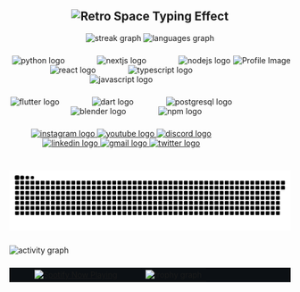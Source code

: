 <h2 align="center">
  <picture>
    <!-- Light mode (yellow neon) -->
    <source srcset="https://readme-typing-svg.demolab.com?font=Press+Start+2P&size=30&duration=4000&pause=1000&color=f05237&center=true&vCenter=true&width=900&height=140&lines=%3E%3E%3E+UMER+NOOR;%3E%3E%3E+SOFTWARE+ENGINEER;%3E%3E%3E+BREAKING+PROBLEMS;%3E%3E%3E+BEFORE+THEY+BREAK+ME;%F0%9F%A7%91%F0%9F%8F%BB%E2%80%8D%F0%9F%9A%80" media="(prefers-color-scheme: light)" />
    <!-- Dark mode (teal) -->
    <source srcset="https://readme-typing-svg.demolab.com?font=Press+Start+2P&size=30&duration=4000&pause=1000&color=4a9e8e&center=true&vCenter=true&width=900&height=140&lines=%3E%3E%3E+UMER+NOOR;%3E%3E%3E+SOFTWARE+ENGINEER;%3E%3E%3E+BREAKING+PROBLEMS;%3E%3E%3E+BEFORE+THEY+BREAK+ME;%F0%9F%A7%91%F0%9F%8F%BB%E2%80%8D%F0%9F%9A%80" media="(prefers-color-scheme: dark)" />
    <!-- Fallback -->
    <img src="https://readme-typing-svg.demolab.com?font=Press+Start+2P&size=30&duration=4000&pause=1000&color=4a9e8e&center=true&vCenter=true&width=900&height=140&lines=%3E%3E%3E+UMER+NOOR;%3E%3E%3E+SOFTWARE+ENGINEER;%3E%3E%3E+BREAKING+PROBLEMS;%3E%3E%3E+BEFORE+THEY+BREAK+ME;%F0%9F%A7%91%F0%9F%8F%BB%E2%80%8D%F0%9F%9A%80" alt="Retro Space Typing Effect" />
  </picture>
</h2>

<div align="center">

<!-- Streak Stats -->
<picture>
  <source srcset="https://streak-stats.demolab.com?user=UmerNoor-cmd&mode=daily&theme=swift&hide_border=true&border_radius=10" media="(prefers-color-scheme: light)" />
  <source srcset="https://streak-stats.demolab.com?user=UmerNoor-cmd&mode=daily&theme=gotham&hide_border=true&border_radius=10" media="(prefers-color-scheme: dark)" />
  <img src="https://streak-stats.demolab.com?user=UmerNoor-cmd&mode=daily&theme=gotham&hide_border=true&border_radius=10" height="150" alt="streak graph" />
</picture>

<!-- Top Languages -->
<picture>
  <source srcset="https://github-readme-stats.vercel.app/api/top-langs?username=UmerNoor-cmd&locale=en&hide_title=true&layout=compact&card_width=320&langs_count=8&theme=swift&hide_border=true" media="(prefers-color-scheme: light)" />
  <source srcset="https://github-readme-stats.vercel.app/api/top-langs?username=UmerNoor-cmd&locale=en&hide_title=true&layout=compact&card_width=320&langs_count=8&theme=gotham&hide_border=true" media="(prefers-color-scheme: dark)" />
  <img src="https://github-readme-stats.vercel.app/api/top-langs?username=UmerNoor-cmd&locale=en&hide_title=true&layout=compact&card_width=320&langs_count=8&theme=gotham&hide_border=true" height="150" alt="languages graph" />
</picture>

</div>

###

<picture align="right">
  <!-- Light mode -->
  <source srcset="https://i.postimg.cc/Wbsb1MLH/image-2025-08-19-023628597-1.png" media="(prefers-color-scheme: light)" />
  <!-- Dark mode -->
  <source srcset="https://i.postimg.cc/x8xQ9pLK/image.png" media="(prefers-color-scheme: dark)" />
  <!-- Fallback -->
  <img align="right" height="200" src="https://i.postimg.cc/x8xQ9pLK/image.png" alt="Profile Image" />
</picture>



###

<div align="center">
  <img src="https://cdn.jsdelivr.net/gh/devicons/devicon/icons/python/python-original.svg" height="30" alt="python logo" />
  <img width="50" />
  <img src="https://cdn.jsdelivr.net/gh/devicons/devicon/icons/nextjs/nextjs-original.svg" height="30" alt="nextjs logo" />
  <img width="50" />
  <img src="https://cdn.jsdelivr.net/gh/devicons/devicon/icons/nodejs/nodejs-original.svg" height="30" alt="nodejs logo" />
  <img width="50" />
  <img src="https://cdn.jsdelivr.net/gh/devicons/devicon/icons/react/react-original.svg" height="30" alt="react logo" />
  <img width="50" />
  <img src="https://cdn.jsdelivr.net/gh/devicons/devicon/icons/typescript/typescript-original.svg" height="30" alt="typescript logo" />
  <img width="50" />
  <img src="https://cdn.jsdelivr.net/gh/devicons/devicon/icons/javascript/javascript-original.svg" height="30" alt="javascript logo" />
</div>

###

<div align="center">
  <img src="https://cdn.jsdelivr.net/gh/devicons/devicon/icons/flutter/flutter-original.svg" height="30" alt="flutter logo" />
  <img width="50" />
  <img src="https://cdn.jsdelivr.net/gh/devicons/devicon/icons/dart/dart-original.svg" height="30" alt="dart logo" />
  <img width="50" />
  <img src="https://cdn.jsdelivr.net/gh/devicons/devicon/icons/postgresql/postgresql-original.svg" height="30" alt="postgresql logo" />
  <img width="50" />
  <img src="https://cdn.jsdelivr.net/gh/devicons/devicon/icons/blender/blender-original.svg" height="30" alt="blender logo" />
  <img width="50" />
  <img src="https://cdn.jsdelivr.net/gh/devicons/devicon/icons/npm/npm-original-wordmark.svg" height="30" alt="npm logo" />
</div>

###

<div align="center">
  <a href="https://www.instagram.com/umer1300" target="_blank">
    <img src="https://raw.githubusercontent.com/maurodesouza/profile-readme-generator/master/src/assets/icons/social/instagram/default.svg" width="80" height="30" alt="instagram logo" />
  </a>
  <a href="https://www.youtube.com/@XONDO" target="_blank">
    <img src="https://raw.githubusercontent.com/maurodesouza/profile-readme-generator/master/src/assets/icons/social/youtube/default.svg" width="80" height="30" alt="youtube logo" />
  </a>
  <a href="https://discord.com/users/395988209135386626" target="_blank">
    <img src="https://raw.githubusercontent.com/maurodesouza/profile-readme-generator/master/src/assets/icons/social/discord/default.svg" width="80" height="30" alt="discord logo" />
  </a>
  <a href="https://www.linkedin.com/in/umer-noor" target="_blank">
    <img src="https://raw.githubusercontent.com/maurodesouza/profile-readme-generator/master/src/assets/icons/social/linkedin/default.svg" width="80" height="30" alt="linkedin logo" />
  </a>
  <a href="mailto:umernoor6660@gmail.com" target="_blank">
    <img src="https://raw.githubusercontent.com/maurodesouza/profile-readme-generator/master/src/assets/icons/social/gmail/default.svg" width="80" height="30" alt="gmail logo" />
  </a>
  <a href="https://x.com/umer_1300" target="_blank">
    <img src="https://raw.githubusercontent.com/maurodesouza/profile-readme-generator/master/src/assets/icons/social/twitter/default.svg" width="80" height="30" alt="twitter logo" />
  </a>
</div>

###

<br clear="both">

<picture>
  <source media="(prefers-color-scheme: dark)" srcset="https://raw.githubusercontent.com/UmerNoor-cmd/UmerNoor-cmd/output/snake-dark.svg">
  <source media="(prefers-color-scheme: light)" srcset="https://raw.githubusercontent.com/UmerNoor-cmd/UmerNoor-cmd/output/snake-light.svg">
  <img alt="Snake animation" src="https://raw.githubusercontent.com/UmerNoor-cmd/UmerNoor-cmd/output/snake-dark.svg">
</picture>

###

<!-- Activity Graph -->
<picture>
  <source srcset="https://github-readme-activity-graph.vercel.app/graph?username=UmerNoor-cmd&theme=arctic&area=true&hide_border=true&hide_title=false&radius=10000&bg_color=f7f7f7&color=181818&line=f45a3d&point=181818&area_color=f4c6c4" media="(prefers-color-scheme: light)" />
  <source srcset="https://github-readme-activity-graph.vercel.app/graph?username=UmerNoor-cmd&theme=redical&area=true&hide_border=true&hide_title=false&radius=10000&bg_color=14272c&color=FCFCFC&line=00D4FF&point=6262BD&area_color=00FF6A" media="(prefers-color-scheme: dark)" />
  <img src="https://github-readme-activity-graph.vercel.app/graph?username=UmerNoor-cmd&theme=redical&area=true&hide_border=true&hide_title=false&radius=10000&bg_color=14272c&color=FCFCFC&line=00D4FF&point=6262BD&area_color=00FF6A" height="400" alt="activity graph" />
</picture>

###

<table align="center" border="1" cellspacing="0" cellpadding="0" bgcolor="#0c1014" bordercolor="#0c1014">
  <tr>
    <td align="center" valign="middle" width="220">
      <a href="https://spotify-github-profile.kittinanx.com/api/view.svg?uid=co0usvd1ek8bt90cs5vc1uiy6&redirect=true">
        <picture>
          <!-- Light mode -->
          <source srcset="https://spotify-github-profile.kittinanx.com/api/view.svg?uid=co0usvd1ek8bt90cs5vc1uiy6&cover_image=true&theme=apple&show_offline=false&background_color=121212&interchange=false&mode=light" media="(prefers-color-scheme: light)" />
          <!-- Dark mode -->
          <source srcset="https://spotify-github-profile.kittinanx.com/api/view.svg?uid=co0usvd1ek8bt90cs5vc1uiy6&cover_image=true&theme=apple&show_offline=false&background_color=121212&interchange=false&mode=dark" media="(prefers-color-scheme: dark)" />
          <!-- Fallback -->
          <img src="https://spotify-github-profile.kittinanx.com/api/view.svg?uid=co0usvd1ek8bt90cs5vc1uiy6&cover_image=true&theme=apple&show_offline=false&background_color=121212&interchange=false&mode=dark" alt="Spotify Now Playing" width="200" />
        </picture>
      </a>
    </td>
    <td align="center" valign="middle">
      <picture>
        <source srcset="https://github-profile-trophy.vercel.app?username=UmerNoor-cmd&theme=Darkhub&column=4&row=1&margin-w=50&margin-h=8&no-bg=true&no-frame=true" media="(prefers-color-scheme: light)" />
        <source srcset="https://github-profile-trophy.vercel.app?username=UmerNoor-cmd&theme=Darkhub&column=4&row=1&margin-w=50&margin-h=8&no-bg=true&no-frame=true" media="(prefers-color-scheme: dark)" />
        <img src="https://github-profile-trophy.vercel.app?username=UmerNoor-cmd&theme=Darkhub&column=4&row=1&margin-w=50&margin-h=8&no-bg=true&no-frame=true" height="150" alt="trophy graph" />
      </picture>
    </td>
  </tr>
</table>
